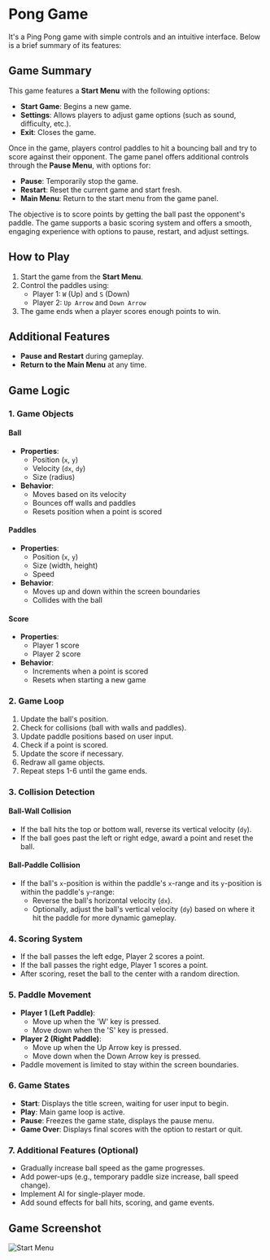# Pong Game

It's a Ping Pong game with simple controls and an intuitive interface. Below is a brief summary of its features:

## Game Summary

This game features a **Start Menu** with the following options:

- **Start Game**: Begins a new game.
- **Settings**: Allows players to adjust game options (such as sound, difficulty, etc.).
- **Exit**: Closes the game.

Once in the game, players control paddles to hit a bouncing ball and try to score against their opponent. The game panel offers additional controls through the **Pause Menu**, with options for:

- **Pause**: Temporarily stop the game.
- **Restart**: Reset the current game and start fresh.
- **Main Menu**: Return to the start menu from the game panel.

The objective is to score points by getting the ball past the opponent's paddle. The game supports a basic scoring system and offers a smooth, engaging experience with options to pause, restart, and adjust settings.

## How to Play
1. Start the game from the **Start Menu**.
2. Control the paddles using:
   - Player 1: `W` (Up) and `S` (Down)
   - Player 2: `Up Arrow` and `Down Arrow`
3. The game ends when a player scores enough points to win.

## Additional Features
- **Pause and Restart** during gameplay.
- **Return to the Main Menu** at any time.


## Game Logic

### 1. Game Objects

#### Ball
- **Properties**:  
  - Position (`x`, `y`)  
  - Velocity (`dx`, `dy`)  
  - Size (radius)
- **Behavior**:  
  - Moves based on its velocity  
  - Bounces off walls and paddles  
  - Resets position when a point is scored

#### Paddles
- **Properties**:  
  - Position (`x`, `y`)  
  - Size (width, height)  
  - Speed
- **Behavior**:  
  - Moves up and down within the screen boundaries  
  - Collides with the ball

#### Score
- **Properties**:  
  - Player 1 score  
  - Player 2 score
- **Behavior**:  
  - Increments when a point is scored  
  - Resets when starting a new game

### 2. Game Loop
1. Update the ball's position.
2. Check for collisions (ball with walls and paddles).
3. Update paddle positions based on user input.
4. Check if a point is scored.
5. Update the score if necessary.
6. Redraw all game objects.
7. Repeat steps 1-6 until the game ends.

### 3. Collision Detection

#### Ball-Wall Collision
- If the ball hits the top or bottom wall, reverse its vertical velocity (`dy`).
- If the ball goes past the left or right edge, award a point and reset the ball.

#### Ball-Paddle Collision
- If the ball's `x`-position is within the paddle's `x`-range and its `y`-position is within the paddle's `y`-range:
  - Reverse the ball's horizontal velocity (`dx`).
  - Optionally, adjust the ball's vertical velocity (`dy`) based on where it hit the paddle for more dynamic gameplay.

### 4. Scoring System
- If the ball passes the left edge, Player 2 scores a point.
- If the ball passes the right edge, Player 1 scores a point.
- After scoring, reset the ball to the center with a random direction.

### 5. Paddle Movement
- **Player 1 (Left Paddle)**:  
  - Move up when the 'W' key is pressed.
  - Move down when the 'S' key is pressed.
- **Player 2 (Right Paddle)**:  
  - Move up when the Up Arrow key is pressed.
  - Move down when the Down Arrow key is pressed.
- Paddle movement is limited to stay within the screen boundaries.

### 6. Game States
- **Start**: Displays the title screen, waiting for user input to begin.
- **Play**: Main game loop is active.
- **Pause**: Freezes the game state, displays the pause menu.
- **Game Over**: Displays final scores with the option to restart or quit.

### 7. Additional Features (Optional)
- Gradually increase ball speed as the game progresses.
- Add power-ups (e.g., temporary paddle size increase, ball speed change).
- Implement AI for single-player mode.
- Add sound effects for ball hits, scoring, and game events.

## Game Screenshot
![Start Menu]([image_url](https://github.com/skyachiver/GUI-Ping-Pong-Game/blob/main/Screenshot%202024-10-13%20151051.png?raw=true))




